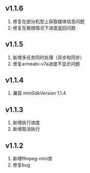 ## v1.1.6
1. 修复在部分机型上获取媒体信息问题
2. 修复在极限情况下进度返回问题

## v1.1.5
1. 新增多任务同时处理（异步和同步）
2. 修复armeabi-v7a进度不显示问题

## v1.1.4
1. 兼容 miniSdkVersion 1.1.4

## v1.1.3
1. 新增执行进度
2. 新增取消执行

## v1.1.2
1. 新增ffmpeg-mini库
2. 修复bug